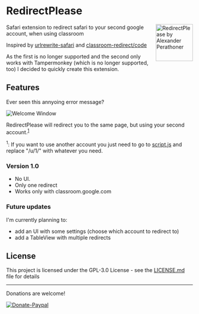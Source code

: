 # RedirectPlease
<img src="https://raw.githubusercontent.com/RedirectPlease/master/origi.png" align="right"
     title="RedirectPlease by Alexander Perathoner" width="100" height="100">
Safari extension to redirect safari to your second google account, when using classroom

Inspired by [urlrewrite-safari](https://github.com/sjmulder/urlrewrite-safari) and [classroom-redirect/code](https://greasyfork.org/en/scripts/34727-classroom-redirect/code)

As the first is no longer supported and the second only works with Tampermonkey (which is no longer supported, too) I decided to quickly create this extension.

## Features

Ever seen this annyoing error message?

![Welcome Window](https://raw.githubusercontent.com/RedirectPlease/master/imgs/screen1.png)

RedirectPlease will redirect you to the same page, but using your second account.<sup>[1](#note1)</sup>

<a name="note1"></a><sup>1</sup>: If you want to use another account you just need to go to [script.js](https://github.com/AlexPerathoner/RedirectPlease/blob/master/RedirectPlease%20Extension/script.js) and replace "/u/1/" with whatever you need.</mark>

### Version 1.0
- No UI.
- Only one redirect
- Works only with classroom.google.com

### Future updates
I'm currently planning to:

- add an UI with some settings (choose which account to redirect to)
- add a TableView with multiple redirects

## License

This project is licensed under the GPL-3.0 License - see the [LICENSE.md](LICENSE.md) file for details

---
Donations are welcome!

[![Donate-Paypal](https://img.shields.io/badge/donate-paypal-yellow.svg?style=flat)](https://paypal.me/AlexanderPerathoner)
